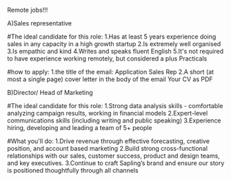 Remote jobs!!!

 A)Sales representative

#The ideal candidate for this role:
1.Has at least 5 years experience doing sales in any capacity in a high growth startup
2.Is extremely well organised
3.Is empathic and kind
4.Writes and speaks fluent English
5.It's not required to have experience working remotely, but considered a plus
Practicals

#how to apply:
1.the title of the email: Application Sales Rep
2.A short (at most a single page) cover letter in the body of the email
Your CV as PDF

 B)Director/ Head of Marketing

#The ideal candidate for this role:
1.Strong data analysis skills - comfortable analyzing campaign results, working in financial models
2.Expert-level communications skills (including writing and public speaking)
3.Experience hiring, developing and leading a team of 5+ people

#What you'll do:
1.Drive revenue through effective forecasting, creative position, and account based marketing
2.Build strong cross-functional relationships with our sales, customer success, product and design teams, and key executives.
3.Continue to craft Sapling’s brand and ensure our story is positioned thoughtfully through all channels
